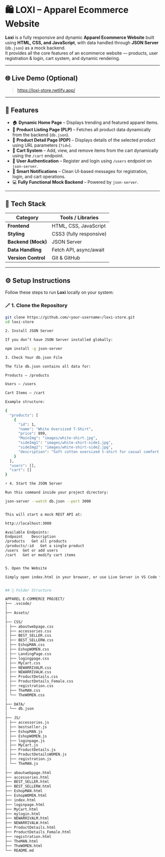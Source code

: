 # 🛍️ LOXI – Apparel Ecommerce Website

**Loxi** is a fully responsive and dynamic **Apparel Ecommerce Website** built using **HTML, CSS, and JavaScript**, with data handled through **JSON Server** (`db.json`) as a mock backend.  
It provides all the core features of an ecommerce website — products, user registration & login, cart system, and dynamic rendering.

---

## 🌐 Live Demo (Optional)
> https://loxi-store.netlify.app/

---

## 🚀 Features

- 🏠 **Dynamic Home Page** – Displays trending and featured apparel items.  
- 👕 **Product Listing Page (PLP)** – Fetches all product data dynamically from the backend (`db.json`).  
- 📄 **Product Detail Page (PDP)** – Displays details of the selected product using URL parameters (`?id=`).  
- 🛒 **Cart System** – Add, view, and remove items from the cart dynamically using the `/cart` endpoint.  
- 🔐 **User Authentication** – Register and login using `/users` endpoint on `json-server`.  
- 💬 **Smart Notifications** – Clean UI-based messages for registration, login, and cart operations.  
- 💻 **Fully Functional Mock Backend** – Powered by `json-server`.

---

## 🧠 Tech Stack

| Category | Tools / Libraries |
|-----------|------------------|
| **Frontend** | HTML, CSS, JavaScript |
| **Styling** | CSS3 (fully responsive) |
| **Backend (Mock)** | JSON Server |
| **Data Handling** | Fetch API, async/await |
| **Version Control** | Git & GitHub |

---

## ⚙️ Setup Instructions

Follow these steps to run **Loxi** locally on your system:

### 🪄 1. Clone the Repository
```bash
git clone https://github.com/<your-username>/loxi-store.git
cd loxi-store

2. Install JSON Server

If you don’t have JSON Server installed globally:

npm install -g json-server

3. Check Your db.json File

The file db.json contains all data for:

Products – /products

Users – /users

Cart Items – /cart

Example structure:

{
  "products": [
    {
      "id": 1,
      "name": "White Oversized T-Shirt",
      "price": 899,
      "MainImg": "images/white-shirt.jpg",
      "sideImg1": "images/white-shirt-side1.jpg",
      "sideImg2": "images/white-shirt-side2.jpg",
      "description": "Soft cotton oversized t-shirt for casual comfort."
    }
  ],
  "users": [],
  "cart": []
}

⚡ 4. Start the JSON Server

Run this command inside your project directory:

json-server --watch db.json --port 3000


This will start a mock REST API at:

http://localhost:3000

Available Endpoints:
Endpoint	Description
/products	Get all products
/products/:id	Get a single product
/users	Get or add users
/cart	Get or modify cart items


5. Open the Website

Simply open index.html in your browser, or use Live Server in VS Code for best performance.


## 📁 Folder Structure

APPAREL E-COMMERCE PROJECT/
├── .vscode/
│
├── Assets/
│
├── CSS/
│ ├── aboutwebpage.css
│ ├── accessories.css
│ ├── BEST_SELLER.css
│ ├── BEST_SELLERW.css
│ ├── EshopMAN.css
│ ├── EshopWOMEN.css
│ ├── LandingPage.css
│ ├── logingpage.css
│ ├── MyCart.css
│ ├── NEWARRIVALM.css
│ ├── NEWARRIVALW.css
│ ├── ProductDetails.css
│ ├── ProductDetails_Female.css
│ ├── registration.css
│ ├── TheMAN.css
│ └── TheWOMEN.css
│
├── DATA/
│ └── db.json
│
├── JS/
│ ├── accessories.js
│ ├── bestseller.js
│ ├── EshopMAN.js
│ ├── EshopWOMEN.js
│ ├── loginpage.js
│ ├── MyCart.js
│ ├── ProductDetails.js
│ ├── ProductDetailsWOMEN.js
│ ├── registration.js
│ └── TheMAN.js
│
├── aboutwebpage.html
├── accessories.html
├── BEST_SELLER.html
├── BEST_SELLERW.html
├── EshopMAN.html
├── EshopWOMEN.html
├── index.html
├── loginpage.html
├── MyCart.html
├── mylogin.html
├── NEWARRIVALM.html
├── NEWARRIVALW.html
├── ProductDetails.html
├── ProductDetails_Female.html
├── registration.html
├── TheMAN.html
├── TheWOMEN.html
└── README.md
